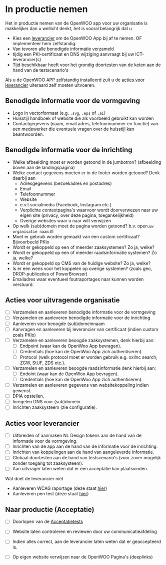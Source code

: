 # In productie nemen

Het in productie nemen van de OpenWOO app voor uw organisatie is makkelijker dan u wellicht denkt, het is vooral belangrijk dat u 
- Kies een [leverancier](https://openwoo.app/pages/Documentatie/Kosten) om de OpenWOO App bij af te nemen. OF implementeer hem zelfstandig.
- Van tevoren alle benodigde informatie verzameld
- tijdig een PKI-certificaat en DNS wijziging aanvraagt bij uw ICT-leverancier(s)
- Tijd beschikbaar heeft voor het grondig doortesten van de keten aan de hand van de testscenario's

Als u de OpenWOO APP zelfstandig installeerd zult u de [acties voor leverancier](#acties-voor-leverancier) uiteraard zelf moeten uitvoeren.

## Benodigde informatie voor de vormgeving
- Logo in vectorformaat (e.g. `.svg`, `.eps` of `.ai`)
- Huisstijl handboek of website die als voorbeeld gebruikt kan worden
- Contactgegevens (naam, email adres, telefoonnummer en functie) van een medewerker die eventuele vragen over de huisstijl kan beantwoorden.

## Benodigde informatie voor de inrichting
- Welke afbeelding moet er worden getoond in de jumbotron? (afbeelding boven aan de landingspagina)
- Welke contact gegevens moeten er in de footer worden getoond? Denk daarbij aan
  - Adresgegevens (bezoekadres en postadres)
  - Email
  - Telefoonnummer
  - Website
  - e.v.t socialmedia (Facebook, Instagram etc.)
  - Verplichte contextpagina's waarvoor wordt doorverwezen naar uw eigen site (privacy, over deze pagina, toegankelijkheid)
  - Overige websites waar u naar wilt verwijzen
- Op welk (sub)domein moet de pagina worden getoond? b.v. open.`uw organisatie naam`.nl
- Moet er gebruik worden gemaakt van een custom certificaat? Bijvoorbeeld PKIo
- Wordt er gekoppeld op een of meerder zaaksystemen? Zo ja, welke?
- Wordt er gekoppeld op een of meerder raadsinformatie systemen? Zo ja, welke?
- Wordt er gekoppeld op CMS van de huidige website? Zo ja, welke?
- Is er een wens voor het koppelen op overige systemen? (zoals geo, DROP-publicaties of PowerBrowser)
- Emailadres waar eventueel foutraportages naar kunnen worden verstuurd.

## Acties voor uitvragende organisatie

- [ ] Verzamelen en aanleveren benodigde informatie voor de vormgeving
- [ ] Verzamelen en aanleveren benodigde informatie voor de inrichting
- [ ] Aanleveren voor beoogde (sub)domeinnaam
- [ ] Aanvragen en aanleveren bij leverancier van certificaat (indien custom zoals PKIo)
- [ ] Verzamelen en aanleveren beoogde zaaksystemen, denk hierbij aan:
  - [ ] Endpoint (waar kan de OpenWoo App bevragen).
  - [ ] Credentials (hoe kan de OpenWoo App zich authentiseren).
  - [ ] Protocol (welk protocol moet er worden gebruik e.g. xxllnc search, ZGW, StUF, ZDS etc.).
- [ ] Verzamelen en aanleveren beoogde raadsinformatie denk hierbij aan:
   - [ ] Endoint (waar kan de OpenWoo App bevragen).
   - [ ] Credentials (hoe kan de OpenWoo App zich authentiseren).
- [ ] Verzamelen en aanleveren gegevens van websitekoppeling indien gewenst.
- [ ] DPIA opstellen.
- [ ] Inregelen DNS voor (sub)domein.
- [ ] Inrichten zaaksysteem (zie configuratie).

## Acties voor leverancier

- [ ] Uitbreiden of aanmaken NL Design tokens aan de hand van de informatie voor de vormgeving.
- [ ] Inrichten van de app aan de hand van de informatie voor de inrichting.
- [ ] Inrichten van koppelingen aan de hand van aangeleverde informatie.
- [ ] Globaal doortesten aan de hand van testscenario's (voor zover mogelijk zonder toegang tot zaaksysteem).
- [ ] Aan uitvrager laten weten dat er een acceptatie kan plaatsvinden.

Wat doet de leverancier niet
- Aanleveren WCAG raportage (deze staat [hier]())
- Aanleveren pen test (deze staat [hier]())

## Naar productie (Acceptatie)

- [ ] Doorlopen van de [Acceptatietests]()
- [ ] Website laten controleren en reviewen door uw communicatieafdeling
- [ ] Indien alles correct, aan de leverancier laten weten dat er geaccepteerd is.
- [ ] Op eigen website verwijzen naar de OpenWOO Pagina's (deeplinks)

